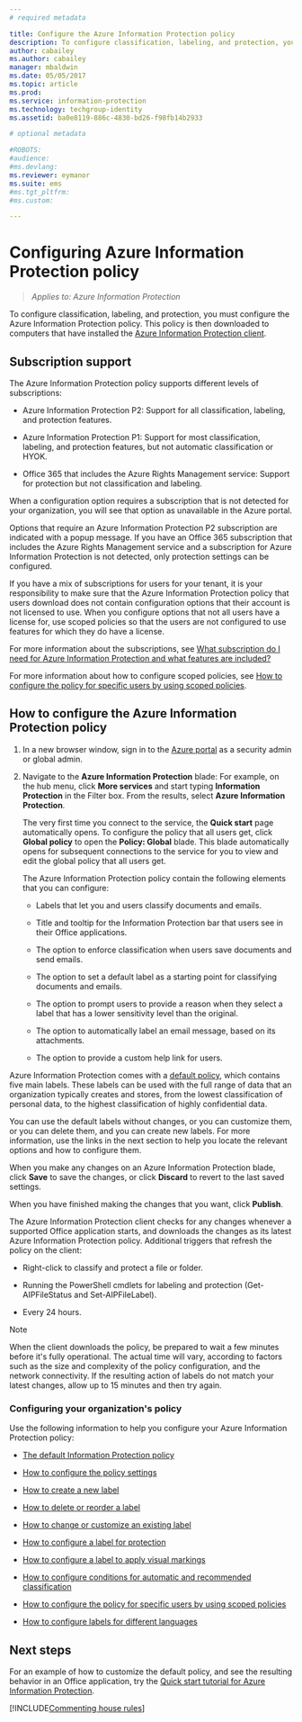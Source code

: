 ```yaml
---
# required metadata

title: Configure the Azure Information Protection policy
description: To configure classification, labeling, and protection, you must configure the Azure Information Protection policy. 
author: cabailey
ms.author: cabailey
manager: mbaldwin
ms.date: 05/05/2017
ms.topic: article
ms.prod:
ms.service: information-protection
ms.technology: techgroup-identity
ms.assetid: ba0e8119-886c-4830-bd26-f98fb14b2933

# optional metadata

#ROBOTS:
#audience:
#ms.devlang:
ms.reviewer: eymanor
ms.suite: ems
#ms.tgt_pltfrm:
#ms.custom:

---
```


# Configuring Azure Information Protection policy

>*Applies to: Azure Information Protection*

To configure classification, labeling, and protection, you must configure the Azure Information Protection policy. This policy is then downloaded to computers that have installed the [Azure Information Protection client](https://www.microsoft.com/en-us/download/details.aspx?id=53018).

## Subscription support

The Azure Information Protection policy supports different levels of subscriptions:

- Azure Information Protection P2: Support for all classification, labeling, and protection features.

- Azure Information Protection P1: Support for most classification, labeling, and protection features, but not automatic classification or HYOK.

- Office 365 that includes the Azure Rights Management service: Support for protection but not classification and labeling.

When a configuration option requires a subscription that is not detected for your organization, you will see that option as unavailable in the Azure portal. 

Options that require an Azure Information Protection P2 subscription are indicated with a popup message. If you have an Office 365 subscription that includes the Azure Rights Management service and a subscription for Azure Information Protection is not detected, only protection settings can be configured.

If you have a mix of subscriptions for users for your tenant, it is your responsibility to make sure that the Azure Information Protection policy that users download does not contain configuration options that their account is not licensed to use. When you configure options that not all users have a license for, use scoped policies so that the users are not configured to use features for which they do have a license.

For more information about the subscriptions, see [What subscription do I need for Azure Information Protection and what features are included?](../get-started/faqs.md#what-subscription-do-i-need-for-azure-information-protection-and-what-features-are-included)

For more information about how to configure scoped policies, see [How to configure the policy for specific users by using scoped policies](configure-policy-scope.md).

## How to configure the Azure Information Protection policy

1. In a new browser window, sign in to the [Azure portal](https://portal.azure.com) as a security admin or global admin.

2. Navigate to the **Azure Information Protection** blade: For example, on the hub menu, click **More services** and start typing **Information Protection** in the Filter box. From the results, select **Azure Information Protection**. 
    
    The very first time you connect to the service, the **Quick start** page automatically opens. To configure the policy that all users get, click **Global policy** to open the **Policy: Global** blade. This blade automatically opens for subsequent connections to the service for you to view and edit the global policy that all users get. 
    
    The Azure Information Protection policy contain the following elements that you can configure:
    
    - Labels that let you and users classify documents and emails.
    
    - Title and tooltip for the Information Protection bar that users see in their Office applications.
    
    - The option to enforce classification when users save documents and send emails.
    
    - The option to set a default label as a starting point for classifying documents and emails.
    
    - The option to prompt users to provide a reason when they select a label that has a lower sensitivity level than the original.
    
    - The option to automatically label an email message, based on its attachments.
    
    - The option to provide a custom help link for users.

Azure Information Protection comes with a [default policy](configure-policy-default.md), which contains five main labels. These labels can be used with the full range of data that an organization typically creates and stores, from the lowest classification of personal data, to the highest classification of highly confidential data. 

You can use the default labels without changes, or you can customize them, or you can delete them, and you can create new labels. For more information, use the links in the next section to help you locate the relevant options and how to configure them. 

When you make any changes on an Azure Information Protection blade, click **Save** to save the changes, or click **Discard** to revert to the last saved settings. 

When you have finished making the changes that you want, click **Publish**. 

The Azure Information Protection client checks for any changes whenever a supported Office application starts, and downloads the changes as its latest Azure Information Protection policy. Additional triggers that refresh the policy on the client:

- Right-click to classify and protect a file or folder.

- Running the PowerShell cmdlets for labeling and protection (Get-AIPFileStatus and Set-AIPFileLabel).

- Every 24 hours.

>[!NOTE]
>When the client downloads the policy, be prepared to wait a few minutes before it's fully operational. The actual time will vary, according to factors such as the size and complexity of the policy configuration, and the network connectivity. If the resulting action of labels do not match your latest changes, allow up to 15 minutes and then try again.

### Configuring your organization's policy

Use the following information to help you configure your Azure Information Protection policy:

- [The default Information Protection policy](configure-policy-default.md)

- [How to configure the policy settings](configure-policy-settings.md)

- [How to create a new label](configure-policy-new-label.md)

- [How to delete or reorder a label](configure-policy-delete-reorder.md)

- [How to change or customize an existing label](configure-policy-change-label.md)

- [How to configure a label for protection](configure-policy-protection.md)

- [How to configure a label to apply visual markings](configure-policy-markings.md)

- [How to configure conditions for automatic and recommended classification](configure-policy-classification.md)

- [How to configure the policy for specific users by using scoped policies](configure-policy-scope.md)

- [How to configure labels for different languages](configure-policy-languages.md)

## Next steps

For an example of how to customize the default policy, and see the resulting behavior in an Office application, try the [Quick start tutorial for Azure Information Protection](../get-started/infoprotect-quick-start-tutorial.md).

[!INCLUDE[Commenting house rules](../includes/houserules.md)]
